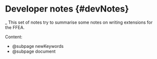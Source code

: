Developer notes {#devNotes}
============================
_
This set of notes try to summarise some notes on 
 writing extensions for the FFEA. 

Content:

- @subpage newKeywords
- @subpage document

